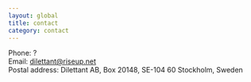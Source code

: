 ```yaml
---
layout: global
title: contact
category: contact
---
```


Phone: ?  
Email: dilettant@riseup.net  
Postal address: Dilettant AB, Box 20148, SE-104 60 Stockholm, Sweden  